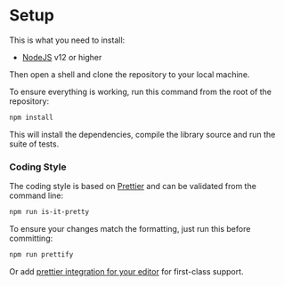 # Setup

This is what you need to install:

- [NodeJS](https://nodejs.org) v12 or higher

Then open a shell and clone the repository to your local machine.

To ensure everything is working, run this command from the root of the repository:

```sh
npm install
```

This will install the dependencies, compile the library source and run the suite of tests.

### Coding Style

The coding style is based on [Prettier](https://github.com/prettier/prettier)
and can be validated from the command line:

```sh
npm run is-it-pretty
```

To ensure your changes match the formatting, just run this before committing:

```sh
npm run prettify
```

Or add [prettier integration for your editor](https://github.com/prettier/prettier#editor-integration)
for first-class support.

